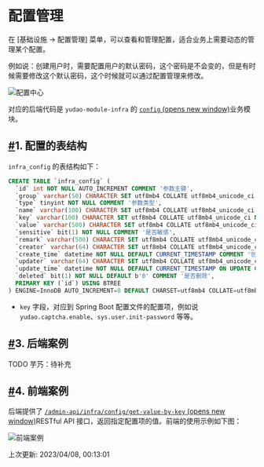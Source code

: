 # 配置管理

在 [基础设施 -> 配置管理] 菜单，可以查看和管理配置，适合业务上需要动态的管理某个配置。

例如说：创建用户时，需要配置用户的默认密码，这个密码是不会变的，但是有时候需要修改这个默认密码，这个时候就可以通过配置管理来修改。

![配置中心](https://doc.iocoder.cn/img/%E9%85%8D%E7%BD%AE%E4%B8%AD%E5%BF%83/01.png)

对应的后端代码是 `yudao-module-infra` 的 [`config` (opens new window)](https://github.com/YunaiV/ruoyi-vue-pro/blob/master/yudao-module-infra/yudao-module-infra-biz/src/main/java/cn/iocoder/yudao/module/infra/service/config/)业务模块。

## [#](https://doc.iocoder.cn/config-center/#_1-配置的表结构)1. 配置的表结构

`infra_config` 的表结构如下：

```sql
CREATE TABLE `infra_config` (
  `id` int NOT NULL AUTO_INCREMENT COMMENT '参数主键',
  `group` varchar(50) CHARACTER SET utf8mb4 COLLATE utf8mb4_unicode_ci NOT NULL COMMENT '参数分组',
  `type` tinyint NOT NULL COMMENT '参数类型',
  `name` varchar(100) CHARACTER SET utf8mb4 COLLATE utf8mb4_unicode_ci NOT NULL DEFAULT '' COMMENT '参数名称',
  `key` varchar(100) CHARACTER SET utf8mb4 COLLATE utf8mb4_unicode_ci NOT NULL DEFAULT '' COMMENT '参数键名',
  `value` varchar(500) CHARACTER SET utf8mb4 COLLATE utf8mb4_unicode_ci NOT NULL DEFAULT '' COMMENT '参数键值',
  `sensitive` bit(1) NOT NULL COMMENT '是否敏感',
  `remark` varchar(500) CHARACTER SET utf8mb4 COLLATE utf8mb4_unicode_ci DEFAULT NULL COMMENT '备注',
  `creator` varchar(64) CHARACTER SET utf8mb4 COLLATE utf8mb4_unicode_ci DEFAULT '' COMMENT '创建者',
  `create_time` datetime NOT NULL DEFAULT CURRENT_TIMESTAMP COMMENT '创建时间',
  `updater` varchar(64) CHARACTER SET utf8mb4 COLLATE utf8mb4_unicode_ci DEFAULT '' COMMENT '更新者',
  `update_time` datetime NOT NULL DEFAULT CURRENT_TIMESTAMP ON UPDATE CURRENT_TIMESTAMP COMMENT '更新时间',
  `deleted` bit(1) NOT NULL DEFAULT b'0' COMMENT '是否删除',
  PRIMARY KEY (`id`) USING BTREE
) ENGINE=InnoDB AUTO_INCREMENT=8 DEFAULT CHARSET=utf8mb4 COLLATE=utf8mb4_unicode_ci COMMENT='参数配置表';
```

- `key` 字段，对应到 Spring Boot 配置文件的配置项，例如说 `yudao.captcha.enable`、`sys.user.init-password` 等等。

## [#](https://doc.iocoder.cn/config-center/#_3-后端案例)3. 后端案例

TODO 芋艿：待补充

## [#](https://doc.iocoder.cn/config-center/#_4-前端案例)4. 前端案例

后端提供了 [`/admin-api/infra/config/get-value-by-key` (opens new window)](https://github.com/YunaiV/ruoyi-vue-pro/blob/master/yudao-module-infra/yudao-module-infra-biz/src/main/java/cn/iocoder/yudao/module/infra/controller/admin/config/ConfigController.java#L70-L82)RESTful API 接口，返回指定配置项的值。前端的使用示例如下图：

![前端案例](https://doc.iocoder.cn/img/%E9%85%8D%E7%BD%AE%E4%B8%AD%E5%BF%83/07-vue2.png)

上次更新: 2023/04/08, 00:13:01